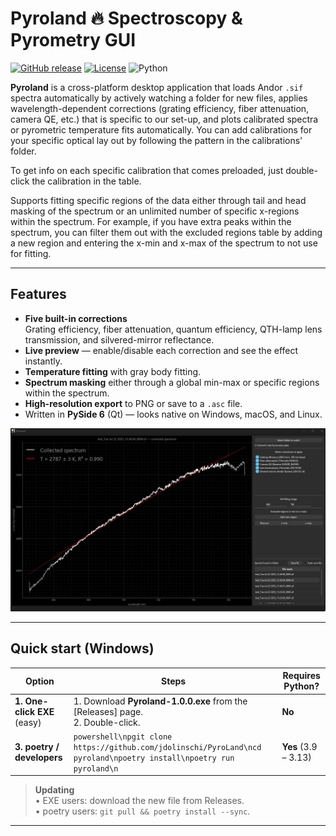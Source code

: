 # Pyroland  :fire: Spectroscopy & Pyrometry GUI

[![GitHub release](https://img.shields.io/github/v/release/jdolinschi/pyroland)](https://github.com/jdolinschi/pyroland/releases/latest)
[![License](https://img.shields.io/github/license/jdolinschi/pyroland)](https://github.com/jdolinschi/pyroland/blob/main/LICENSE)
![Python](https://img.shields.io/badge/python-3.9–3.13-blue)

**Pyroland** is a cross-platform desktop application that loads Andor `.sif`
spectra automatically by actively watching a folder for new files,
applies wavelength-dependent corrections (grating efficiency, fiber
attenuation, camera QE, etc.) that is specific to our set-up, 
and plots calibrated spectra or pyrometric temperature fits automatically.
You can add calibrations for your specific optical lay out by following the pattern in 
the calibrations' folder.

To get info on each specific calibration that comes preloaded, just double-click the calibration 
in the table.

Supports fitting specific regions of the data either through tail and head masking of the spectrum 
or an unlimited number of specific x-regions within the spectrum. For example, if you have extra peaks 
within the spectrum, you can filter them out with the excluded regions table by adding a new region and entering the x-min 
and x-max of the spectrum to not use for fitting.

---

## Features

* **Five built-in corrections**  
  Grating efficiency, fiber attenuation, quantum efficiency, QTH-lamp lens
  transmission, and silvered-mirror reflectance.
* **Live preview** — enable/disable each correction and see the effect instantly.
* **Temperature fitting** with gray body fitting.
* **Spectrum masking** either through a global min-max or specific regions within the spectrum.
* **High-resolution export** to PNG or save to a `.asc` file.
* Written in **PySide 6** (Qt) — looks native on Windows, macOS, and Linux.

<div align="center">
  <img src="docs/screenshot.png" width="700">
</div>

---

## Quick start (Windows)

| Option                      | Steps                                                                                                                   | Requires Python? |
|-----------------------------|-------------------------------------------------------------------------------------------------------------------------|------------------|
| **1. One-click EXE** (easy) | 1. Download **Pyroland-1.0.0.exe** from the [Releases] page.<br>2. Double-click.                                        | **No** |
| **3. poetry / developers**  | ```powershell\npgit clone https://github.com/jdolinschi/PyroLand\ncd pyroland\npoetry install\npoetry run pyroland\n``` | **Yes** (3.9 – 3.13) |

> **Updating**  
> • EXE users: download the new file from Releases.  
> • poetry users: `git pull && poetry install --sync`.

---